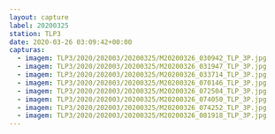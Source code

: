```yaml
---
layout: capture
label: 20200325
station: TLP3
date: 2020-03-26 03:09:42+00:00
capturas:
  - imagem: TLP3/2020/202003/20200325/M20200326_030942_TLP_3P.jpg
  - imagem: TLP3/2020/202003/20200325/M20200326_031947_TLP_3P.jpg
  - imagem: TLP3/2020/202003/20200325/M20200326_033714_TLP_3P.jpg
  - imagem: TLP3/2020/202003/20200325/M20200326_070146_TLP_3P.jpg
  - imagem: TLP3/2020/202003/20200325/M20200326_072504_TLP_3P.jpg
  - imagem: TLP3/2020/202003/20200325/M20200326_074050_TLP_3P.jpg
  - imagem: TLP3/2020/202003/20200325/M20200326_074252_TLP_3P.jpg
  - imagem: TLP3/2020/202003/20200325/M20200326_081918_TLP_3P.jpg
---
```

